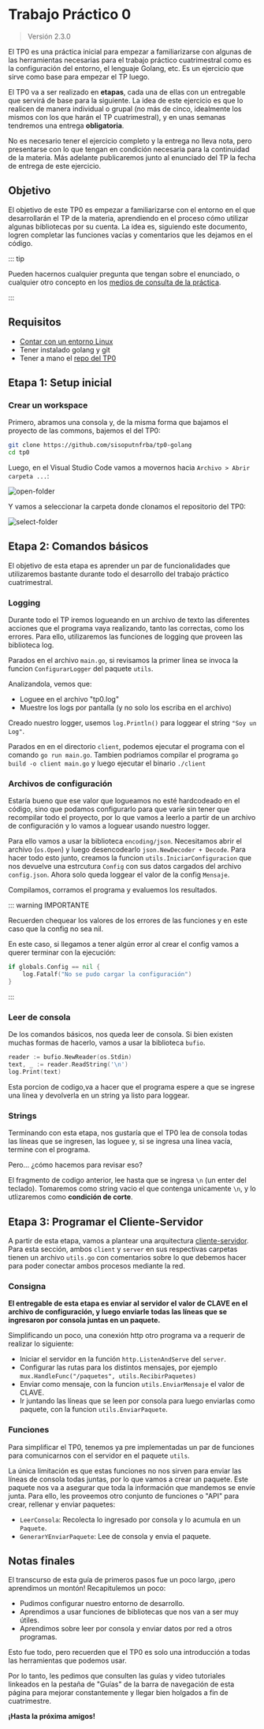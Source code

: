 # Trabajo Práctico 0

> Versión 2.3.0

El TP0 es una práctica inicial para empezar a familiarizarse con algunas de las
herramientas necesarias para el trabajo práctico cuatrimestral como es la
configuración del entorno, el lenguaje Golang, etc. Es un ejercicio que sirve como
base para empezar el TP luego.

El TP0 va a ser realizado en **etapas**, cada una de ellas con un entregable que
servirá de base para la siguiente. La idea de este ejercicio es que lo realicen
de manera individual o grupal (no más de cinco, idealmente los mismos con los
que harán el TP cuatrimestral), y en unas semanas tendremos una entrega
**obligatoria**.

No es necesario tener el ejercicio completo y la entrega no lleva nota, pero
presentarse con lo que tengan en condición necesaria para la continuidad de la
materia. Más adelante publicaremos junto al enunciado del TP la fecha de entrega
de este ejercicio.

## Objetivo

El objetivo de este TP0 es empezar a familiarizarse con el entorno en el que
desarrollarán el TP de la materia, aprendiendo en el proceso cómo utilizar algunas
bibliotecas por su cuenta. La idea es, siguiendo este documento, logren completar
las funciones vacías y comentarios que les dejamos en el código.

::: tip

Pueden hacernos cualquier pregunta que tengan sobre el enunciado, o cualquier
otro concepto en los [medios de consulta de la práctica](https://faq.utnso.com.ar/docs/consultas).

:::

## Requisitos

- [Contar con un entorno Linux](https://faq.utnso.com.ar/docs/primeros-pasos/entorno-linux)
- Tener instalado golang y git
- Tener a mano el [repo del TP0](https://faq.utnso.com.ar/tp0-golang)

## Etapa 1: Setup inicial

### Crear un workspace

Primero, abramos una consola y, de la misma forma que bajamos el proyecto de las
commons, bajemos el del TP0:

```bash
git clone https://github.com/sisoputnfrba/tp0-golang
cd tp0
```

Luego, en el Visual Studio Code vamos a movernos hacia
`Archivo > Abrir carpeta ...`:

![open-folder](/img/primeros-pasos/tp0/open-folder.png)

Y vamos a seleccionar la carpeta donde clonamos el repositorio del TP0:

![select-folder](/img/primeros-pasos/tp0/select-folder.png)

## Etapa 2: Comandos básicos

El objetivo de esta etapa es aprender un par de funcionalidades que utilizaremos
bastante durante todo el desarrollo del trabajo práctico cuatrimestral.

### Logging

Durante todo el TP iremos logueando en un archivo de texto las diferentes
acciones que el programa vaya realizando, tanto las correctas, como los errores.
Para ello, utilizaremos las funciones de logging que proveen las biblioteca log.

Parados en el archivo `main.go`, si revisamos la primer linea se invoca la funcion `ConfigurarLogger`
del paquete `utils`.

Analizandola, vemos que:

- Loguee en el archivo "tp0.log"
- Muestre los logs por pantalla (y no solo los escriba en el archivo)

Creado nuestro logger, usemos `log.Println()` para loggear el string `"Soy un Log"`.

Parados en en el directorio `client`, podemos ejecutar el programa con el comando
`go run main.go`. Tambien podriamos compilar el programa `go build -o client main.go` y
luego ejecutar el binario `./client`

### Archivos de configuración

Estaría bueno que ese valor que logueamos no esté hardcodeado en el código, sino
que podamos configurarlo para que varíe sin tener que recompilar todo el
proyecto, por lo que vamos a leerlo a partir de un archivo de configuración y lo
vamos a loguear usando nuestro logger.

Para ello vamos a usar la biblioteca `encoding/json`.
Necesitamos abrir el archivo (`os.Open`) y luego desencodearlo `json.NewDecoder + Decode`.
Para hacer todo esto junto, creamos la funcion `utils.IniciarConfiguracion` que nos devuelve
una estrcutura `Config` con sus datos cargados del archivo `config.json`.
Ahora solo queda loggear el valor de la config `Mensaje`.

Compilamos, corramos el programa y evaluemos los resultados.

::: warning IMPORTANTE

Recuerden chequear los valores de los errores de las funciones y en este caso que la config no sea nil.

En este caso, si llegamos a tener algún error al crear el config vamos a querer
terminar con la ejecución:

```go
if globals.Config == nil {
    log.Fatalf("No se pudo cargar la configuración")
}
```

:::

### Leer de consola

De los comandos básicos, nos queda leer de consola. Si bien existen muchas
formas de hacerlo, vamos a usar la biblioteca `bufio`.

```go
reader := bufio.NewReader(os.Stdin)
text, _ := reader.ReadString('\n')
log.Print(text)
```

Esta porcion de codigo,va a hacer que el programa espere a que se ingrese una línea
y devolverla en un string ya listo para loggear.

### Strings

Terminando con esta etapa, nos gustaría que el TP0 lea de consola todas las
líneas que se ingresen, las loguee y, si se ingresa una línea vacía, termine con
el programa.

Pero... ¿cómo hacemos para revisar eso?

El fragmento de codigo anterior, lee hasta que se ingresa `\n` (un enter del teclado).
Tomaremos como string vacio el que contenga unicamente `\n`, y lo utlizaremos como **condición de corte**.

## Etapa 3: Programar el Cliente-Servidor

A partir de esta etapa, vamos a plantear una arquitectura
[cliente-servidor](https://es.wikipedia.org/wiki/Cliente-servidor). Para esta
sección, ambos `client` y `server` en sus respectivas carpetas tienen un archivo
`utils.go` con comentarios sobre lo que debemos hacer para poder conectar ambos
procesos mediante la red.

### Consigna

**El entregable de esta etapa es enviar al servidor el valor de CLAVE en el
archivo de configuración, y luego enviarle todas las líneas que se ingresaron
por consola juntas en un paquete.**

Simplificando un poco, una conexión http otro programa va a requerir de realizar lo siguiente:

- Iniciar el servidor en la función `http.ListenAndServe` del `server`.
- Configurar las rutas para los distintos mensajes, por ejemplo `mux.HandleFunc("/paquetes", utils.RecibirPaquetes)`
- Enviar como mensaje, con la funcion `utils.EnviarMensaje` el valor de CLAVE.
- Ir juntando las líneas que se leen por consola para luego enviarlas como
  paquete, con la funcion `utils.EnviarPaquete`.

### Funciones

Para simplificar el TP0, tenemos ya pre implementadas un par de funciones para
comunicarnos con el servidor en el paquete `utils`.

La única limitación es que estas funciones no nos sirven para enviar las líneas
de consola todas juntas, por lo que vamos a crear un paquete. Este paquete nos
va a asegurar que toda la información que mandemos se envíe junta. Para ello,
les proveemos otro conjunto de funciones o "API" para crear, rellenar y enviar
paquetes:

- `LeerConsola`: Recolecta lo ingresado por consola y lo acumula en un `Paquete`.
- `GenerarYEnviarPaquete`: Lee de consola y envia el paquete.

## Notas finales

El transcurso de esta guía de primeros pasos fue un poco largo, ¡pero
aprendimos un montón! Recapitulemos un poco:

- Pudimos configurar nuestro entorno de desarrollo.
- Aprendimos a usar funciones de bibliotecas que nos van a ser muy útiles.
- Aprendimos sobre leer por consola y enviar datos por red a otros programas.

Esto fue todo, pero recuerden que el TP0 es solo una introducción a todas las
herramientas que podemos usar.

Por lo tanto, les pedimos que consulten las guías y video tutoriales linkeados
en la pestaña de "Guías" de la barra de navegación de esta página para mejorar
constantemente y llegar bien holgados a fin de cuatrimestre.

**¡Hasta la próxima amigos!**
